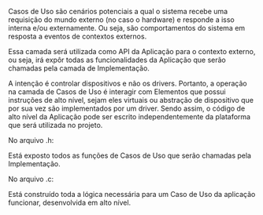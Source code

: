 Casos de Uso são cenários potenciais a qual o sistema recebe uma requisição do mundo externo 
(no caso o hardware) e responde a isso interna e/ou externamente. Ou seja, são comportamentos 
do sistema em resposta a eventos de contextos externos.

Essa camada será utilizada como API da Aplicação para o contexto externo, ou seja, irá expôr 
todas as funcionalidades da Aplicação que serão chamadas pela camada de Implementação.

A intenção é controlar dispositivos e não os drivers. Portanto, a operação na camada de Casos 
de Uso é interagir com Elementos que possui instruções de alto nível, sejam eles virtuais ou 
abstração de dispositivo que por sua vez são implementados por um driver. Sendo assim, o 
código de alto nível da Aplicação pode ser escrito independentemente da plataforma que será 
utilizada no projeto.

No arquivo .h:

Está exposto todos as funções de Casos de Uso que serão chamadas pela Implementação.

No arquivo .c:

Está construído toda a lógica necessária para um Caso de Uso da aplicação funcionar,
desenvolvida em alto nível.